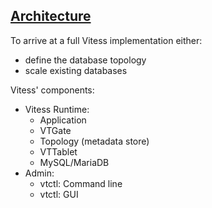 ## [Architecture](https://vitess.io/docs/overview/architecture/)

To arrive at a full Vitess implementation either:
* define the database topology
* scale existing databases

Vitess' components:
* Vitess Runtime:
    * Application
    * VTGate
    * Topology (metadata store)
    * VTTablet
    * MySQL/MariaDB
* Admin:
    * vtctl: Command line
    * vtctl: GUI
